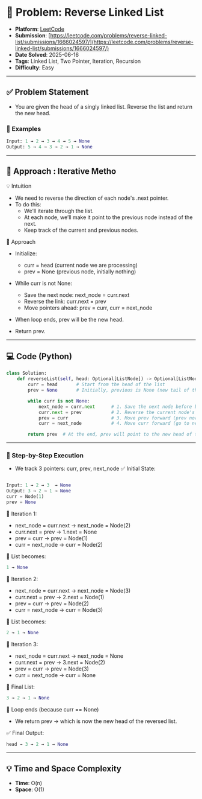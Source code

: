# 🧲 Problem: Reverse Linked List

- **Platform**: [LeetCode](https://leetcode.com/problems/reverse-linked-list/description/)
- **Submission**: [https://leetcode.com/problems/reverse-linked-list/submissions/1666024597/](https://leetcode.com/problems/reverse-linked-list/submissions/1666024597/)
- **Date Solved**: 2025-06-16
- **Tags**: Linked List, Two Pointer, Iteration, Recursion
- **Difficulty**: Easy

---

## ✅ Problem Statement
- You are given the head of a singly linked list. Reverse the list and return the new head.
### 📌 Examples
```python
Input: 1 → 2 → 3 → 4 → 5 → None
Output: 5 → 4 → 3 → 2 → 1 → None
```
---

## 🚀 Approach : Iterative Metho
💡 Intuition
- We need to reverse the direction of each node's .next pointer.
- To do this:
     - We'll iterate through the list.
     - At each node, we’ll make it point to the previous node instead of the next.
     - Keep track of the current and previous nodes.

🧠 Approach
- Initialize:
     - curr = head (current node we are processing)
     - prev = None (previous node, initially nothing)

- While curr is not None:
     - Save the next node: next_node = curr.next
     - Reverse the link: curr.next = prev
     - Move pointers ahead: prev = curr, curr = next_node

- When loop ends, prev will be the new head.
- Return prev.
---

## 💻 Code (Python)

```python
class Solution:
    def reverseList(self, head: Optional[ListNode]) -> Optional[ListNode]:
        curr = head       # Start from the head of the list
        prev = None       # Initially, previous is None (new tail of the list)

        while curr is not None:
            next_node = curr.next      # 1. Save the next node before breaking the link
            curr.next = prev           # 2. Reverse the current node's pointer
            prev = curr                # 3. Move prev forward (prev now becomes curr)
            curr = next_node           # 4. Move curr forward (go to next node in original list)

        return prev  # At the end, prev will point to the new head of the reversed list

```
---
### 🧮 Step-by-Step Execution
- We track 3 pointers: curr, prev, next_node
✅ Initial State:
```python

Input: 1 → 2 → 3  → None
Output: 3 → 2 → 1 → None
curr = Node(1)
prev = None
```
🔁 Iteration 1:
- next_node = curr.next → next_node = Node(2)
- curr.next = prev → 1.next = None
- prev = curr → prev = Node(1)
- curr = next_node → curr = Node(2)

🔄 List becomes:
```python
1 → None
```

🔁 Iteration 2:
- next_node = curr.next → next_node = Node(3)
- curr.next = prev → 2.next = Node(1)
- prev = curr → prev = Node(2)
- curr = next_node → curr = Node(3)

🔄 List becomes:
```python
2 → 1 → None

```
🔁 Iteration 3:
- next_node = curr.next → next_node = None
- curr.next = prev → 3.next = Node(2)
- prev = curr → prev = Node(3)
- curr = next_node → curr = None

🔄 Final List:
```python
3 → 2 → 1 → None
```
🏁 Loop ends (because curr == None)
- We return prev → which is now the new head of the reversed list.

✅ Final Output:
```python
head → 3 → 2 → 1 → None
```
---

## 💡 Time and Space Complexity
- **Time**: O(n)
- **Space**: O(1)
